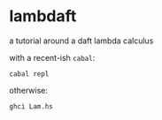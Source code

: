 # lambdaft

a tutorial around a daft lambda calculus

with a recent-ish `cabal`:

```
cabal repl
```

otherwise:

```
ghci Lam.hs
```
